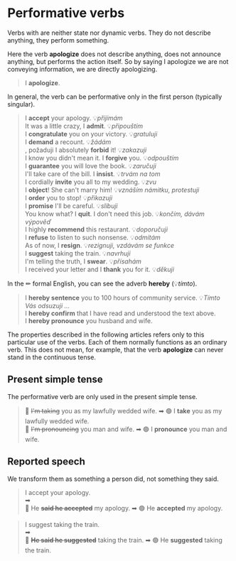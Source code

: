 # Performative verbs

Verbs with are neither state nor dynamic verbs. They do not describe anything, they perform something.

Here the verb **apologize** does not describe anything, does not announce anything, but performs the action itself. So
by saying I apologize we are not conveying information, we are directly apologizing.

> I **apologize**. <br/>

In general, the verb can be performative only in the first person (typically singular).

> I **accept** your apology. 💡*přijímám* <br/>
> It was a little crazy, I **admit**. 💡*připouštím* <br/>
> I **congratulate** you on your victory. 💡*gratuluji* <br/>
> I **demand** a recount. 💡*žádám* <br/>, požaduji
> I absolutely **forbid** it! 💡*zakazuji* <br/>
> I know you didn't mean it. I **forgive** you. 💡*odpouštím* <br/>
> I **guarantee** you will love the book. 💡*zaručuji* <br/>
> I'll take care of the bill. I **insist**. 💡*trvám na tom* <br/>
> I cordially **invite** you all to my wedding. 💡*zvu* <br/>
> I **object**! She can't marry him! 💡*vznáším námitku, protestuji* <br/>
> I **order** you to stop! 💡*přikazuji* <br/>
> I **promise** I'll be careful. 💡*slibuji* <br/>
> You know what? I **quit**. I don't need this job. 💡*končím, dávám výpověď* <br/>
> I highly **recommend** this restaurant. 💡*doporučuji* <br/>
> I **refuse** to listen to such nonsense. 💡*odmítám* <br/>
> As of now, I **resign**. 💡*rezignuji, vzdávám se funkce* <br/>
> I **suggest** taking the train. 💡*navrhuji* <br/>
> I'm telling the truth, I **swear**. 💡*přísahám* <br/>
> I received your letter and I **thank** you for it. 💡*děkuji* <br/>

In the ✏ formal English, you can see the adverb **hereby** (💡*tímto*).

> I **hereby sentence** you to 100 hours of community service. 💡*Tímto Vás odsuzuji ...* <br/>
> I **hereby confirm** that I have read and understood the text above. <br/>
> I **hereby pronounce** you husband and wife. <br/>


The properties described in the following articles refers only to this particular use of the verbs. Each of them
normally functions as an ordinary verb. This does not mean, for example, that the verb **apologize** can never
stand in the continuous tense.

## Present simple tense

The performative verb are only used in the present simple tense.

> 🔴 ~~I'm taking~~ you as my lawfully wedded wife. ➡ 🟢 I **take** you as my lawfully wedded wife. <br/>
> 🔴 ~~I'm pronouncing~~ you man and wife. ➡ 🟢 I **pronounce** you man and wife. <br/>

## Reported speech

We transform them as something a person did, not something they said.

> I accept your apology. <br/>
> ➡ <br/>
> 🔴 He **~~said he accepted~~** my apology. ➡ 🟢 He **accepted** my apology. <br/>

> I suggest taking the train. <br/>
> ➡ <br/>
> 🔴 **~~He said he suggested~~** taking the train. ➡ 🟢 He **suggested** taking the train. <br/>
